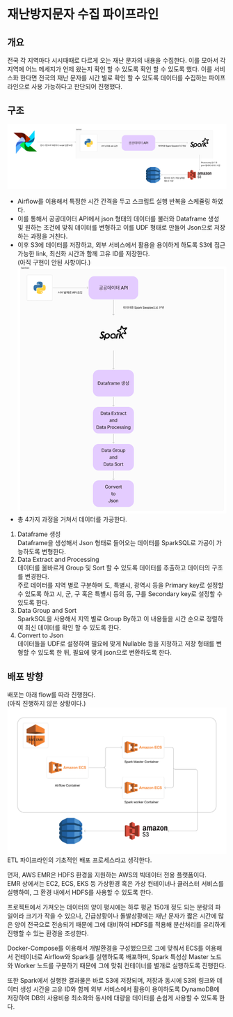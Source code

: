 # 재난방지문자 수집 파이프라인
## 개요
전국 각 지역마다 시시때때로 다르게 오는 재난 문자의 내용을 수집한다.
이를 모아서 각 지역에 어느 메세지가 언제 왔는지 확인 할 수 있도록 확인 할 수 있도록 했다.
이를 서비스화 한다면 전국의 재난 문자를 시간 별로 확인 할 수 있도록 데이터를 수집하는 파이프라인으로 사용 가능하다고 판단되어 진행했다.
## 구조
![airflow](img/airflow_dag.png)
- Airflow를 이용해서 특정한 시간 간격을 두고 스크립트 실행 반복을 스케쥴링 하였다.
- 이를 통해서 공공데이터 API에서 json 형태의 데이터를 불러와 Dataframe 생성 및 원하는 조건에 맞춰 데이터를 변형하고 이를 UDF 형태로 만들어 Json으로 저장하는 과정을 거친다.
- 이후 S3에 데이터를 저장하고, 외부 서비스에서 활용을 용이하게 하도록 S3에 접근 가능한 link, 최신화 시간과 함께 고유 ID를 저장한다.  
(아직 구현이 안된 사항이다.)
![spark](img/spark_script.png)
- 총 4가지 과정을 거쳐서 데이터를 가공한다.
1. Dataframe 생성  
Dataframe을 생성해서 Json 형태로 들어오는 데이터를 SparkSQL로 가공이 가능하도록 변형한다.
2. Data Extract and Processing  
데이터를 올바르게 Group 및 Sort 할 수 있도록 데이터를 추출하고 데이터의 구조를 변경한다.  
주로 데이터를 지역 별로 구분하며 도, 특별시, 광역시 등을 Primary key로 설정할 수 있도록 하고 시, 군, 구 혹은 특별시 등의 동, 구를 Secondary key로 설정할 수 있도록 한다.
3. Data Group and Sort  
SparkSQL을 사용해서 지역 별로 Group By하고 이 내용들을 시간 순으로 정렬하여 최신 데이터를 확인 할 수 있도록 한다.
4. Convert to Json  
데이터들을 UDF로 설정하여 필요에 맞게 Nullable 등을 지정하고 저장 형태를 변형할 수 있도록 한 뒤, 필요에 맞게 json으로 변환하도록 한다.
## 배포 방향
배포는 아래 flow를 따라 진행한다.  
(아직 진행하지 않은 상황이다.)
![aws](img/product_flow.png)
ETL 파이프라인의 기초적인 배포 프로세스라고 생각한다.

먼저, AWS EMR은 HDFS 환경을 지원하는 AWS의 빅데이터 전용 플랫폼이다.  
EMR 상에서는 EC2, ECS, EKS 등 가상환경 혹은 가상 컨테이너나 클러스터 서비스를 실행하여, 그 환경 내에서 HDFS를 사용할 수 있도록 한다.  

프로젝트에서 가져오는 데이터의 양이 평시에는 하루 평균 150개 정도 되는 분량의 파일이라 크기가 작을 수 있으나, 긴급상황이나 돌발상황에는 재난 문자가 짧은 시간에 많은 양이 전국으로 전송되기 때문에 그에 대비하여 HDFS를 적용해 분산처리를 유리하게 진행할 수 있는 환경을 조성한다.

Docker-Compose를 이용해서 개발환경을 구성했으므로 그에 맞춰서 ECS를 이용해서 컨테이너로 Airflow와 Spark를 실행하도록 배포하며, Spark 특성상 Master 노드와 Worker 노드를 구분하기 때문에 그에 맞춰 컨테이너를 별개로 실행하도록 진행한다.

또한 Spark에서 실행한 결과물은 바로 S3에 저장되며, 저장과 동시에 S3의 링크와 데이터 생성 시간을 고유 ID와 함께 외부 서비스에서 활용이 용이하도록 DynamoDB에 저장하여 DB의 사용비용 최소화와 동시에 대량을 데이터를 손쉽게 사용할 수 있도록 한다.